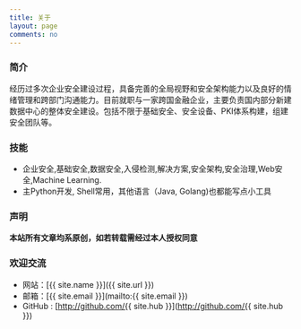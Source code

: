```yaml
---
title: 关于
layout: page
comments: no
---
```


### 简介

经历过多次企业安全建设过程，具备完善的全局视野和安全架构能力以及良好的情绪管理和跨部门沟通能力。目前就职与一家跨国金融企业，主要负责国内部分新建数据中心的整体安全建设。包括不限于基础安全、安全设备、PKI体系构建，组建安全团队等。


### 技能

* 企业安全,基础安全,数据安全,入侵检测,解决方案,安全架构,安全治理,Web安全,Machine Learning. 
* 主Python开发, Shell常用，其他语言（Java, Golang)也都能写点小工具

<!-- 
* [autoclf](https://github.com/mylamour/autoclf):机器学习算法批量训练
* [machine learning for security](https://github.com/mylamour/machine-learning-for-security): 安全与机器学习paper
* [flask ocr](https://github.com/mylamour/flask-ocr): 基于tesseract和flask的OCR识别
* [boomb](https://github.com/mylamour/boomb): 学习golang时写的爆破工具,插件式。
* [iresume](https://github.com/mylamour/iresume): 终端风格的简历, [效果]
* [boomb](https://github.com/mylamour/boomb): 学习golang过程中写的一个爆破框架
* [tlsh](https://github.com/mylamour/tlsh): 编译standalone版tlsh
* [Oops Webshell](https://github.com/mylamour/Oops-Webshell): Webshell检测(部分)
* [HackFlow](https://github.com/mylamour/IlI/tree/master/hackflow): 模拟入侵的攻击流
* [DevOPS-note](https://github.com/mylamour/devops-note): devops笔记,关于aws,terraform, k8s, helm等
* [pastbin Spider](https://github.com/mylamour/pastebin-Spider): 基于yara扫描的pastbin敏感信息扫描工具
* [w2vcluster](https://github.com/mylamour/w2vcluster):  Word to vector -->
<!-- 其他:
* 智子自动规则转换
* STC扫描
* 
* Robocup
* telegram bot
* raspberry 监控识别 
* 。。。
-->

### 声明

**本站所有文章均系原创，如若转载需经过本人授权同意**

### 欢迎交流

* 网站：[{{ site.name }}]({{ site.url }})
* 邮箱：[{{ site.email }}](mailto:{{ site.email }})
* GitHub : [http://github.com/{{ site.hub }}](http://github.com/{{ site.hub }})
